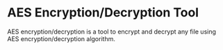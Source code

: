 # AES Encryption/Decryption Tool

AES encryption/decryption is a tool to encrypt and decrypt any file using AES encryption/decryption algorithm.

